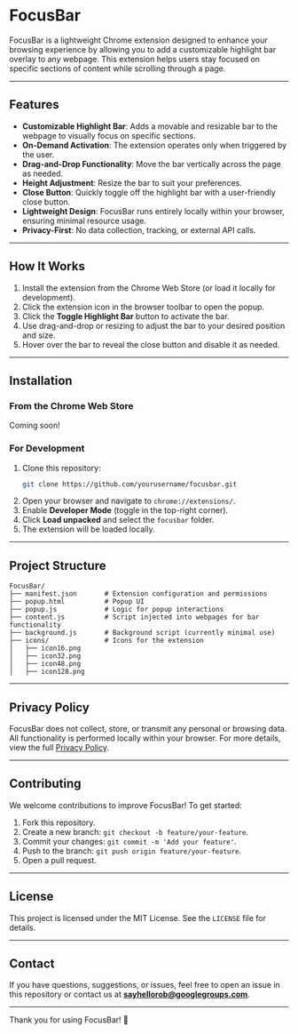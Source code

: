 # FocusBar

FocusBar is a lightweight Chrome extension designed to enhance your browsing experience by allowing you to add a customizable highlight bar overlay to any webpage. This extension helps users stay focused on specific sections of content while scrolling through a page.

---

## Features

- **Customizable Highlight Bar**: Adds a movable and resizable bar to the webpage to visually focus on specific sections.
- **On-Demand Activation**: The extension operates only when triggered by the user.
- **Drag-and-Drop Functionality**: Move the bar vertically across the page as needed.
- **Height Adjustment**: Resize the bar to suit your preferences.
- **Close Button**: Quickly toggle off the highlight bar with a user-friendly close button.
- **Lightweight Design**: FocusBar runs entirely locally within your browser, ensuring minimal resource usage.
- **Privacy-First**: No data collection, tracking, or external API calls.

---

## How It Works

1. Install the extension from the Chrome Web Store (or load it locally for development).
2. Click the extension icon in the browser toolbar to open the popup.
3. Click the **Toggle Highlight Bar** button to activate the bar.
4. Use drag-and-drop or resizing to adjust the bar to your desired position and size.
5. Hover over the bar to reveal the close button and disable it as needed.

---

## Installation

### From the Chrome Web Store
Coming soon!

### For Development
1. Clone this repository:
   ```bash
   git clone https://github.com/yourusername/focusbar.git
   ```
2. Open your browser and navigate to `chrome://extensions/`.
3. Enable **Developer Mode** (toggle in the top-right corner).
4. Click **Load unpacked** and select the `focusbar` folder.
5. The extension will be loaded locally.

---

## Project Structure

```
FocusBar/
├── manifest.json       # Extension configuration and permissions
├── popup.html          # Popup UI
├── popup.js            # Logic for popup interactions
├── content.js          # Script injected into webpages for bar functionality
├── background.js       # Background script (currently minimal use)
├── icons/              # Icons for the extension
│   ├── icon16.png
│   ├── icon32.png
│   ├── icon48.png
│   ├── icon128.png
```

---

## Privacy Policy

FocusBar does not collect, store, or transmit any personal or browsing data. All functionality is performed locally within your browser. For more details, view the full [Privacy Policy](https://docs.google.com/document/d/1owDSayXOdx6NLMEt2vyVJn7yBLzDv-yFm1OrewsPV5I/edit?usp=sharing).

---

## Contributing

We welcome contributions to improve FocusBar! To get started:
1. Fork this repository.
2. Create a new branch: `git checkout -b feature/your-feature`.
3. Commit your changes: `git commit -m 'Add your feature'`.
4. Push to the branch: `git push origin feature/your-feature`.
5. Open a pull request.

---

## License

This project is licensed under the MIT License. See the `LICENSE` file for details.

---

## Contact

If you have questions, suggestions, or issues, feel free to open an issue in this repository or contact us at **sayhellorob@googlegroups.com**.

---

Thank you for using FocusBar! 🚀
